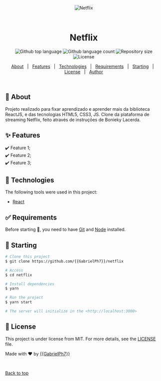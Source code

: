 <div align="center" id="top"> 
  <img src="./.github/app.gif" alt="Netflix" />

&#xa0;

  <!-- <a href="https://netflix.netlify.app">Demo</a> -->
</div>

<h1 align="center">Netflix</h1>

<p align="center">
  <img alt="Github top language" src="https://img.shields.io/github/languages/top/{{GabrielPh7}}/netflix?color=56BEB8">

  <img alt="Github language count" src="https://img.shields.io/github/languages/count/{{GabrielPh7}}/netflix?color=56BEB8">

  <img alt="Repository size" src="https://img.shields.io/github/repo-size/{{GabrielPh7}}/netflix?color=56BEB8">

  <img alt="License" src="https://img.shields.io/github/license/{{GabrielPh7}}/netflix?color=56BEB8">

  <!-- <img alt="Github issues" src="https://img.shields.io/github/issues/{{GabrielPh7}}/netflix?color=56BEB8" /> -->

  <!-- <img alt="Github forks" src="https://img.shields.io/github/forks/{{GabrielPh7}}/netflix?color=56BEB8" /> -->

  <!-- <img alt="Github stars" src="https://img.shields.io/github/stars/{{GabrielPh7}}/netflix?color=56BEB8" /> -->
</p>

<!-- Status -->

<!-- <h4 align="center">
	🚧  Netflix 🚀 Under construction...  🚧
</h4>

<hr> -->

<p align="center">
  <a href="#dart-about">About</a> &#xa0; | &#xa0; 
  <a href="#sparkles-features">Features</a> &#xa0; | &#xa0;
  <a href="#rocket-technologies">Technologies</a> &#xa0; | &#xa0;
  <a href="#white_check_mark-requirements">Requirements</a> &#xa0; | &#xa0;
  <a href="#checkered_flag-starting">Starting</a> &#xa0; | &#xa0;
  <a href="#memo-license">License</a> &#xa0; | &#xa0;
  <a href="https://github.com/{{GabrielPh7}}" target="_blank">Author</a>
</p>

<br>

## :dart: About

Projeto realizado para fixar aprendizado e aprender mais da biblioteca ReactJS, e das tecnologias HTML5, CSS3, JS. Clone da plataforma de streaming Netflix, feito através de instruções de Bonieky Lacerda.

## :sparkles: Features

:heavy_check_mark: Feature 1;\
:heavy_check_mark: Feature 2;\
:heavy_check_mark: Feature 3;

## :rocket: Technologies

The following tools were used in this project:

- [React](https://pt-br.reactjs.org/)

## :white_check_mark: Requirements

Before starting :checkered_flag:, you need to have [Git](https://git-scm.com) and [Node](https://nodejs.org/en/) installed.

## :checkered_flag: Starting

```bash
# Clone this project
$ git clone https://github.com/{{GabrielPh7}}/netflix

# Access
$ cd netflix

# Install dependencies
$ yarn

# Run the project
$ yarn start

# The server will initialize in the <http://localhost:3000>
```

## :memo: License

This project is under license from MIT. For more details, see the [LICENSE](LICENSE.md) file.

Made with :heart: by <a href="https://github.com/{{GabrielPh7}}" target="_blank">{{GabrielPh7}}</a>

&#xa0;

<a href="#top">Back to top</a>

